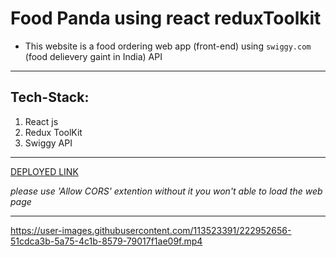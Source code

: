 # Food Panda using react reduxToolkit 

- This website is a food ordering web app (front-end) using `swiggy.com` (food delievery gaint in India) API
***
## Tech-Stack:
 1. React js
 2. Redux ToolKit
 3. Swiggy API
***

[DEPLOYED LINK](https://food-panda-react-redux-chetan-dighole.netlify.app/) 

*please use 'Allow CORS' extention without it you won't able to load the web page*
***



https://user-images.githubusercontent.com/113523391/222952656-51cdca3b-5a75-4c1b-8579-79017f1ae09f.mp4


